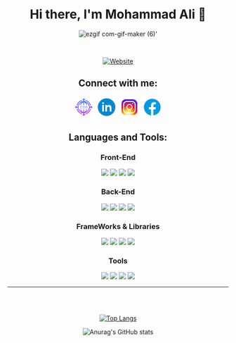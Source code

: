 
<div align="center">
  
# Hi there, I'm Mohammad Ali 👋 

![ezgif com-gif-maker (6)](https://user-images.githubusercontent.com/57377203/176015626-d8c3a490-9f7a-4a85-a8f0-4dc42692c2cf.gif)'

<br  />
  
[![Website](https://img.shields.io/badge/MohammadAli-Front--End%20Developer-red?style=for-the-badge&logo=appveyor)](https://alidevep01.github.io/myPortfolio-/)

## Connect with me:
[![website](./website48.png)](https://alidevep01.github.io/myPortfolio-/)
[![linkedin](./icons8-linkedin-circled-48.png)](https://www.linkedin.com/in/mohammad-ali-front-end-developer/)
[![instagram](./instagram48.png)](https://www.instagram.com/mohdali144/)
[![facebook](./icons8-facebook-48.png)](https://www.facebook.com/SILENTRULER/)


## Languages and Tools:

### Front-End
<img  src="https://img.icons8.com/color/52/000000/html-5--v1.png" />
<img  src="https://img.icons8.com/color/52/000000/css3.png" />
<img src="https://img.icons8.com/color/52/000000/javascript--v1.png"/>
<img src="https://img.icons8.com/color/52/000000/typescript.png"/>




### Back-End
<img src="https://img.icons8.com/nolan/52/api-settings.png"/>
<img src="https://img.icons8.com/external-flaticons-lineal-color-flat-icons/52/000000/external-sql-mobile-app-development-flaticons-lineal-color-flat-icons.png"/>
<img src="https://img.icons8.com/color/52/000000/nodejs.png"/>
<img src="https://svg2raster.fileformat.info/vlz.jsp?svg=%2Flogos%2Fexpressjs%2Fexpressjs-icon.svg&width=52&height=52"/>

### FrameWorks & Libraries
<img src="https://img.icons8.com/color/52/000000/bootstrap.png"/>
<img src="https://img.icons8.com/ios/52/000000/jquery.png"/>
<img src="https://img.icons8.com/nolan/52/angularjs.png"/>
<img src="https://img.icons8.com/office/52/000000/react.png"/>

### Tools
<img src="https://img.icons8.com/nolan/52/git.png"/>
<img src="https://img.icons8.com/nolan/52/github.png"/>
<img src="https://img.icons8.com/nolan/52/wordpress.png"/>
<img src="https://img.icons8.com/nolan/52/office-365.png"/>

---

<br />
<br />


[![Top Langs](https://github-readme-stats.vercel.app/api/top-langs/?username=alidevep01&layout=compact)](https://github.com/alidevep01/github-readme-stats)

![Anurag's GitHub stats](https://github-readme-stats.vercel.app/api?username=alidevep01&show_icons=true&theme=dracula)

<br />
<br />

[website]: https://alidevep01.github.io/myPortfolio-/
[linkedin]: https://www.linkedin.com/in/mohammad-ali-front-end-developer/
[instagram]: https://www.instagram.com/mohdali144/
[facebook]: https://www.facebook.com/SILENTRULER/


</div>
